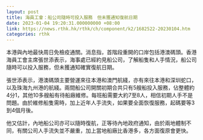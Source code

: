 ```yaml
---
layout: post
title: 海員工會：船公司隨時可投入服務　但未獲通知復航日期
date: 2023-01-04 19:20:31.000000000 +08:00
link: https://news.rthk.hk/rthk/ch/component/k2/1682522-20230104.htm
categories: rthk
---
```


本港與內地最快周日免檢疫通關。消息指，首階段重開的口岸包括港澳碼頭。香港海員工會主席張世添表示，海事處已經約見船公司，了解船隻和人手情況，船公司隨時可以投入服務，但未獲通知確實復航日期。

張世添表示，港澳碼頭主要營運來往本港和澳門航綫，亦有來往本港和深圳蛇口，以及珠海九州港的航綫。兩間船公司開關初期合共只有5艘船投入服務，佔整體約4分1，其他10多艘船有待船廠維修。每班船需要大約7至8人，相信初期人手不是問題。由於維修船隻需時，加上近年人手流失，如果要全面恢復服務，起碼要等3到4個月後。

他又估計，內地船公司亦可以隨時復航，正等待內地政府通知，由於兩地體制不同，有關公司人手流失並不嚴重，加上當地船廠比香港多，各方面復原會更快。
